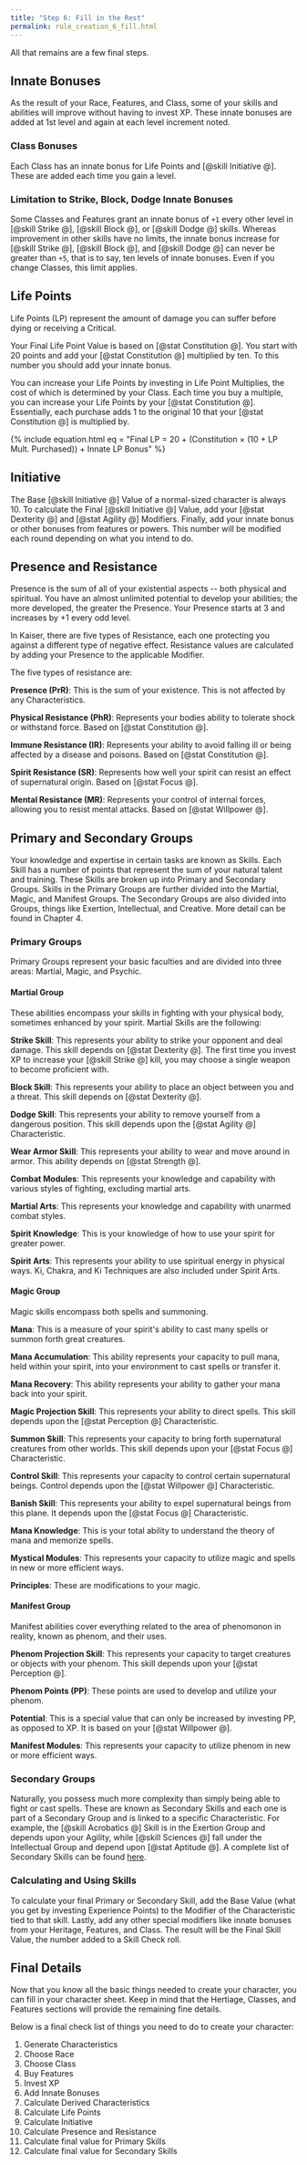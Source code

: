 ```yaml
---
title: "Step 6: Fill in the Rest"
permalink: rule_creation_6_fill.html
---
```


All that remains are a few final steps.

## Innate Bonuses
As the result of your Race, Features, and Class, some of your skills and abilities will improve without having to invest XP. These innate bonuses are added at 1st level and again at each level increment noted.

### Class Bonuses
Each Class has an innate bonus for Life Points and [@skill Initiative @]. These are added each time you gain a level.

### Limitation to Strike, Block, Dodge Innate Bonuses
Some Classes and Features grant an innate bonus of `+1` every other level in [@skill Strike @], [@skill Block @], or [@skill Dodge @] skills. Whereas improvement in other skills have no limits, the innate bonus increase for [@skill Strike @], [@skill Block @], and [@skill Dodge @] can never be greater than `+5`, that is to say, ten levels of innate bonuses. Even if you change Classes, this limit applies.

## Life Points
Life Points (LP) represent the amount of damage you can suffer before dying or receiving a Critical.

Your Final Life Point Value is based on [@stat Constitution @]. You start with 20 points and add your [@stat Constitution @] multiplied by ten. To this number you should add your innate bonus.

You can increase your Life Points by investing in Life Point Multiplies, the cost of which is determined by your Class. Each time you buy a multiple, you can increase your Life Points by your [@stat Constitution @]. Essentially, each purchase adds 1 to the original 10 that your [@stat Constitution @] is multiplied by.

{% include equation.html eq = "Final LP = 20 + (Constitution × (10 + LP Mult. Purchased)) + Innate LP Bonus" %}

## Initiative
The Base [@skill Initiative @] Value of a normal-sized character is always 10. To calculate the Final [@skill Initiative @] Value, add your [@stat Dexterity @] and [@stat Agility @] Modifiers. Finally, add your innate bonus or other bonuses from features or powers. This number will be modified each round depending on what you intend to do.

## Presence and Resistance
Presence is the sum of all of your existential aspects -- both physical and spiritual. You have an almost unlimited potential to develop your abilities; the more developed, the greater the Presence. Your Presence starts at 3 and increases by +1 every odd level.

In Kaiser, there are five types of Resistance, each one protecting you against a different type of negative effect. Resistance values are calculated by adding your Presence to the applicable Modifier.

The five types of resistance are:

**Presence (PrR)**: This is the sum of your existence. This is not affected by any Characteristics.

**Physical Resistance (PhR)**: Represents your bodies ability to tolerate shock or withstand force. Based on [@stat Constitution @].

**Immune Resistance (IR)**: Represents your ability to avoid falling ill or being affected by a disease and poisons. Based on [@stat Constitution @].

**Spirit Resistance (SR)**: Represents how well your spirit can resist an effect of supernatural origin. Based on [@stat Focus @].

**Mental Resistance (MR)**: Represents your control of internal forces, allowing you to resist mental attacks. Based on [@stat Willpower @].

## Primary and Secondary Groups
Your knowledge and expertise in certain tasks are known as Skills. Each Skill has a number of points that represent the sum of your natural talent and training. These Skills are broken up into Primary and Secondary Groups. Skills in the Primary Groups are further divided into the Martial, Magic, and Manifest Groups. The Secondary Groups are also divided into Groups, things like Exertion, Intellectual, and Creative. More detail can be found in Chapter 4.

### Primary Groups
Primary Groups represent your basic faculties and are divided into three areas: Martial, Magic, and Psychic.

#### Martial Group
These abilities encompass your skills in fighting with your physical body, sometimes enhanced by your spirit. Martial Skills are the following:

**Strike Skill**: This represents your ability to strike your opponent and deal damage. This skill depends on [@stat Dexterity @]. The first time you invest XP to increase your [@skill Strike @] kill, you may choose a single weapon to become proficient with.

**Block Skill**: This represents your ability to place an object between you and a threat. This skill depends on [@stat Dexterity @].

**Dodge Skill**: This represents your ability to remove yourself from a dangerous position. This skill depends upon the [@stat Agility @] Characteristic.

**Wear Armor Skill**: This represents your ability to wear and move around in armor. This ability depends on [@stat Strength @].

**Combat Modules**: This represents your knowledge and capability with various styles of fighting, excluding martial arts.

**Martial Arts**: This represents your knowledge and capability with unarmed combat styles.

**Spirit Knowledge**: This is your knowledge of how to use your spirit for greater power.

**Spirit Arts**: This represents your ability to use spiritual energy in physical ways. Ki, Chakra, and Ki Techniques are also included under Spirit Arts.

#### Magic Group
Magic skills encompass both spells and summoning.

**Mana**: This is a measure of your spirit's ability to cast many spells or summon forth great creatures.

**Mana Accumulation**: This ability represents your capacity to pull mana, held within your spirit, into your environment to cast spells or transfer it.

**Mana Recovery**: This ability represents your ability to gather your mana back into your spirit.

**Magic Projection Skill**: This represents your ability to direct spells. This skill depends upon the [@stat Perception @] Characteristic.

**Summon Skill**: This represents your capacity to bring forth supernatural creatures from other worlds. This skill depends upon your [@stat Focus @] Characteristic.

**Control Skill**: This represents your capacity to control certain supernatural beings. Control depends upon the [@stat Willpower @] Characteristic.

**Banish Skill**: This represents your ability to expel supernatural beings from this plane. It depends upon the [@stat Focus @] Characteristic.

**Mana Knowledge**: This is your total ability to understand the theory of mana and memorize spells.

**Mystical Modules**: This represents your capacity to utilize magic and spells in new or more efficient ways.

**Principles**: These are modifications to your magic.

#### Manifest Group
Manifest abilities cover everything related to the area of phenomonon in reality, known as phenom, and their uses.

**Phenom Projection Skill**: This represents your capacity to target creatures or objects with your phenom. This skill depends upon your [@stat Perception @].

**Phenom Points (PP)**: These points are used to develop and utilize your phenom.

**Potential**: This is a special value that can only be increased by investing PP, as opposed to XP. It is based on your [@stat Willpower @].

**Manifest Modules**: This represents your capacity to utilize phenom in new or more efficient ways.

### Secondary Groups
Naturally, you possess much more complexity than simply being able to fight or cast spells. These are known as Secondary Skills and each one is part of a Secondary Group and is linked to a specific Characteristic. For example, the [@skill Acrobatics @] Skill is in the Exertion Group and depends upon your Agility, while [@skill Sciences @] fall under the Intellectual Group and depend upon [@stat Aptitude @]. A complete list of Secondary Skills can be found [here](todo.html).

### Calculating and Using Skills
To calculate your final Primary or Secondary Skill, add the Base Value (what you get by investing Experience Points) to the Modifier of the Characteristic tied to that skill. Lastly, add any other special modifiers like innate bonuses from your Heritage, Features, and Class. The result will be the Final Skill Value, the number added to a Skill Check roll. 

## Final Details
Now that you know all the basic things needed to create your character, you can fill in your character sheet. Keep in mind that the Hertiage, Classes, and Features sections will provide the remaining fine details.

Below is a final check list of things you need to do to create your character:
1.	Generate Characteristics
2.	Choose Race
3.	Choose Class
4.	Buy Features
5.	Invest XP
6.	Add Innate Bonuses
7.	Calculate Derived Characteristics
8.	Calculate Life Points
9.	Calculate Initiative
10.	Calculate Presence and Resistance
11.	Calculate final value for Primary Skills
12.	Calculate final value for Secondary Skills